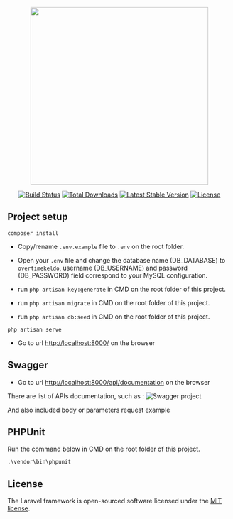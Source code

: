 <p align="center"><a href="https://laravel.com" target="_blank"><img src="https://raw.githubusercontent.com/laravel/art/master/logo-lockup/5%20SVG/2%20CMYK/1%20Full%20Color/laravel-logolockup-cmyk-red.svg" width="400"></a></p>

<p align="center">
<a href="https://travis-ci.org/laravel/framework"><img src="https://travis-ci.org/laravel/framework.svg" alt="Build Status"></a>
<a href="https://packagist.org/packages/laravel/framework"><img src="https://poser.pugx.org/laravel/framework/d/total.svg" alt="Total Downloads"></a>
<a href="https://packagist.org/packages/laravel/framework"><img src="https://poser.pugx.org/laravel/framework/v/stable.svg" alt="Latest Stable Version"></a>
<a href="https://packagist.org/packages/laravel/framework"><img src="https://poser.pugx.org/laravel/framework/license.svg" alt="License"></a>
</p>

## Project setup

```
composer install
```

- Copy/rename `.env.example` file to `.env` on the root folder.

- Open your `.env` file and change the database name (DB_DATABASE) to `overtimekeldo`, username (DB_USERNAME) and password (DB_PASSWORD) field correspond to your MySQL configuration.

- run `php artisan key:generate` in CMD on the root folder of this project.

- run `php artisan migrate` in CMD on the root folder of this project.

- run `php artisan db:seed` in CMD on the root folder of this project.

```
php artisan serve
```

- Go to url [http://localhost:8000/](http://localhost:8000/) on the browser

## Swagger
- Go to url [http://localhost:8000/api/documentation](http://localhost:8000/api/documentation) on the browser

There are list of APIs documentation, such as :
![Swagger project](https://user-images.githubusercontent.com/34403070/198817861-29be03c8-8c64-4eaa-9f17-746f99ba00eb.png)

And also included body or parameters request example 

## PHPUnit

Run the command below in CMD on the root folder of this project.
```
.\vendor\bin\phpunit
```

## License

The Laravel framework is open-sourced software licensed under the [MIT license](https://opensource.org/licenses/MIT).
